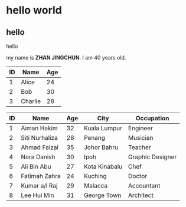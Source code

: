 # hello world

## hello

hello

my name is **ZHAN JINGCHUN**. I am 40 years old.


| ID | Name       | Age |
|----|------------|-----|
| 1  | Alice      | 24  |
| 2  | Bob        | 30  |
| 3  | Charlie    | 28  |


| ID | Name          | Age | City         | Occupation      |
|----|---------------|-----|--------------|-----------------|
| 1  | Aiman Hakim   | 32  | Kuala Lumpur | Engineer        |
| 2  | Siti Nurhaliza| 28  | Penang       | Musician        |
| 3  | Ahmad Faizal  | 35  | Johor Bahru  | Teacher         |
| 4  | Nora Danish   | 30  | Ipoh         | Graphic Designer|
| 5  | Ali Bin Abu   | 27  | Kota Kinabalu| Chef            |
| 6  | Fatimah Zahra | 24  | Kuching      | Doctor          |
| 7  | Kumar a/l Raj | 29  | Malacca      | Accountant      |
| 8  | Lee Hui Min   | 31  | George Town  | Architect       |
